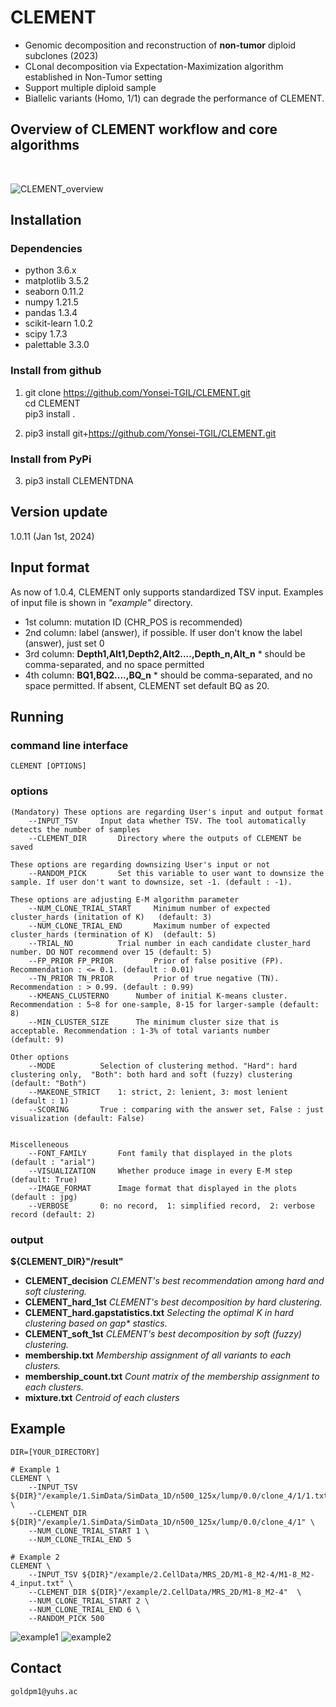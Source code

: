 # CLEMENT
- Genomic decomposition and reconstruction of **non-tumor** diploid subclones (2023)
- CLonal decomposition via Expectation-Maximization algorithm established in Non-Tumor setting
- Support multiple diploid sample
- Biallelic variants (Homo, 1/1) can degrade the performance of CLEMENT.

## Overview of CLEMENT workflow and core algorithms
<br/>

![CLEMENT_overview](https://github.com/Yonsei-TGIL/CLEMENT/assets/111939069/e8ff11b3-5fa8-4e2e-b045-47e4da90b01c)
<br/>

## Installation
### Dependencies
- python 3.6.x
- matplotlib 3.5.2
- seaborn 0.11.2
- numpy 1.21.5
- pandas 1.3.4
- scikit-learn 1.0.2
- scipy 1.7.3
- palettable 3.3.0

### Install from github
1. git clone https://github.com/Yonsei-TGIL/CLEMENT.git   
    cd CLEMENT   
    pip3 install .   

2. pip3 install git+https://github.com/Yonsei-TGIL/CLEMENT.git    

### Install from PyPi
3. pip3 install CLEMENTDNA   

## Version update
1.0.11 (Jan 1st, 2024)

## Input format
As now of 1.0.4, CLEMENT only supports standardized TSV input. Examples of input file is shown in _"example"_ directory.
- 1st column: mutation ID (CHR_POS is recommended)
- 2nd column: label (answer), if possible. If user don't know the label (answer), just set 0
- 3rd column: **Depth1,Alt1,Depth2,Alt2....,Depth_n,Alt_n**    * should be comma-separated, and no space permitted
- 4th column: **BQ1,BQ2....,BQ_n**    * should be comma-separated, and no space permitted. If absent, CLEMENT set default BQ as 20.

## Running
### command line interface
	CLEMENT [OPTIONS]   


### options

	(Mandatory) These options are regarding User's input and output format
		--INPUT_TSV		Input data whether TSV. The tool automatically detects the number of samples
		--CLEMENT_DIR 		Directory where the outputs of CLEMENT be saved

	These options are regarding downsizing User's input or not
		--RANDOM_PICK 		Set this variable to user want to downsize the sample. If user don't want to downsize, set -1. (default : -1).
	
	These options are adjusting E-M algorithm parameter
		--NUM_CLONE_TRIAL_START 	Minimum number of expected cluster_hards (initation of K) 	(default: 3)
		--NUM_CLONE_TRIAL_END 		Maximum number of expected cluster_hards (termination of K)	 (default: 5)
		--TRIAL_NO 			Trial number in each candidate cluster_hard number. DO NOT recommend over 15 (default: 5)
    	--FP_PRIOR FP_PRIOR   		Prior of false positive (FP). Recommendation : <= 0.1. (default : 0.01)
		--TN_PRIOR TN_PRIOR   		Prior of true negative (TN). Recommendation : > 0.99. (default : 0.99)
		--KMEANS_CLUSTERNO		Number of initial K-means cluster. Recommendation : 5~8 for one-sample, 8-15 for larger-sample (default: 8)
		--MIN_CLUSTER_SIZE		The minimum cluster size that is acceptable. Recommendation : 1-3% of total variants number 	(default: 9)

	Other options
		--MODE			Selection of clustering method. "Hard": hard clustering only,  "Both": both hard and soft (fuzzy) clustering (default: "Both")
		--MAKEONE_STRICT  	1: strict, 2: lenient, 3: most lenient (default : 1)
		--SCORING		True : comparing with the answer set, False : just visualization (default: False)
		

	Miscelleneous
		--FONT_FAMILY		Font family that displayed in the plots (default : "arial")
		--VISUALIZATION		Whether produce image in every E-M step (default: True)
		--IMAGE_FORMAT		Image format that displayed in the plots (default : jpg)
		--VERBOSE		0: no record,  1: simplified record,  2: verbose record (default: 2)


### output

**${CLEMENT_DIR}"/result"**
- **CLEMENT_decision**		_CLEMENT's best recommendation among hard and soft clustering._
- **CLEMENT_hard_1st**  	_CLEMENT's best decomposition by hard clustering._
- **CLEMENT_hard.gapstatistics.txt** 	_Selecting the optimal K in hard clustering based on gap* stastics._
- **CLEMENT_soft_1st** 	_CLEMENT's best decomposition by soft (fuzzy) clustering._
- **membership.txt** 	_Membership assignment of all variants to each clusters._
- **membership_count.txt** 	_Count matrix of the membership assignment to each clusters._
- **mixture.txt** 	_Centroid of each clusters_

## Example
	DIR=[YOUR_DIRECTORY]

	# Example 1
	CLEMENT \
		--INPUT_TSV ${DIR}"/example/1.SimData/SimData_1D/n500_125x/lump/0.0/clone_4/1/1.txt" \
    	--CLEMENT_DIR ${DIR}"/example/1.SimData/SimData_1D/n500_125x/lump/0.0/clone_4/1" \
      	--NUM_CLONE_TRIAL_START 1 \
		--NUM_CLONE_TRIAL_END 5 
  
	# Example 2
	CLEMENT \
		--INPUT_TSV ${DIR}"/example/2.CellData/MRS_2D/M1-8_M2-4/M1-8_M2-4_input.txt" \
		--CLEMENT_DIR ${DIR}"/example/2.CellData/MRS_2D/M1-8_M2-4"  \
		--NUM_CLONE_TRIAL_START 2 \
		--NUM_CLONE_TRIAL_END 6 \
		--RANDOM_PICK 500
	
		


![example1](https://github.com/Yonsei-TGIL/CLEMENT/assets/56012432/a5a6beb2-e0ac-44ad-8a5a-1b9aa4480010)
![example2](https://github.com/Yonsei-TGIL/CLEMENT/assets/56012432/3ee2c4a3-4627-40a3-80e6-666a981a6c20)
<br/>

## Contact
	goldpm1@yuhs.ac


